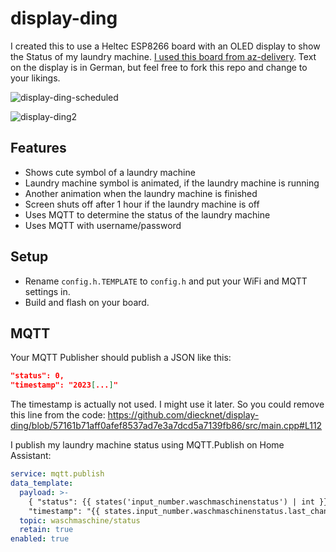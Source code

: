 # display-ding

I created this to use a Heltec ESP8266 board with an OLED display to show the Status of my laundry machine.
[I used this board from az-delivery](https://www.az-delivery.de/products/esp8266-mikrocontroller-mit-integrierten-0-91-oled-display).
Text on the display is in German, but feel free to fork this repo and change to your likings.

![display-ding-scheduled](https://user-images.githubusercontent.com/54552094/218286072-19b7fbf4-4b58-4602-a8a9-38126276f77a.png)

![display-ding2](https://user-images.githubusercontent.com/54552094/218286075-4c2f86c4-8322-49fd-ba71-a689c86f88eb.gif)

## Features

- Shows cute symbol of a laundry machine
- Laundry machine symbol is animated, if the laundry machine is running
- Another animation when the laundry machine is finished
- Screen shuts off after 1 hour if the laundry machine is off
- Uses MQTT to determine the status of the laundry machine
- Uses MQTT with username/password

## Setup

- Rename `config.h.TEMPLATE` to `config.h` and put your WiFi and MQTT settings in.
- Build and flash on your board.

## MQTT

Your MQTT Publisher should publish a JSON like this:

```json
"status": 0,
"timestamp": "2023[...]"
```

The timestamp is actually not used. I might use it later.
So you could remove this line from the code: 
https://github.com/diecknet/display-ding/blob/57161b71aff0afef8537ad7e3a7dcd5a7139fb86/src/main.cpp#L112

I publish my laundry machine status using MQTT.Publish on Home Assistant:

```yaml
service: mqtt.publish
data_template:
  payload: >-
    { "status": {{ states('input_number.waschmaschinenstatus') | int }},
    "timestamp": "{{ states.input_number.waschmaschinenstatus.last_changed }}" }
  topic: waschmaschine/status
  retain: true
enabled: true
```
